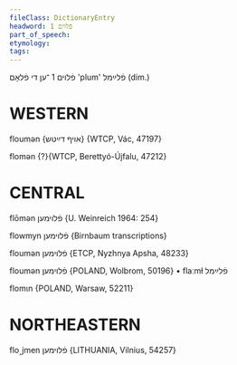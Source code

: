 ```yaml
---
fileClass: DictionaryEntry
headword: פֿלוים 1
part_of_speech: 
etymology: 
tags: 
---
```

פֿלוים 1
־ען
די
פֿלאָם
'plum'
פֿלײַמל
(dim.)

WESTERN
========

floumən {אויף דײַטש} {WTCP, Vác, 47197}

flomən {?}{WTCP, Berettyó-Újfalu, 47212}

CENTRAL
========

flōmən פֿלוימען {U. Weinreich 1964: 254}

flowmyn פֿלוימען {Birnbaum transcriptions}

floumən פֿלוימען {ETCP, Nyzhnya Apsha, 48233}

floumən פֿלוימען {POLAND, Wolbrom, 50196}
	•	flaːmɫ פֿלײַמל

flomɩn {POLAND, Warsaw, 52211}

NORTHEASTERN
==============

flo˰jmen פֿלוימען {LITHUANIA, Vilnius, 54257}

